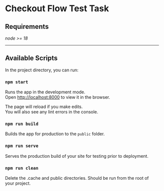 # Checkout Flow Test Task

## Requirements

_node >= 18_

---

## Available Scripts

In the project directory, you can run:

### `npm start`

Runs the app in the development mode.\
Open [http://localhost:8000](http://localhost:8000) to view it in the browser.

The page will reload if you make edits.\
You will also see any lint errors in the console.

### `npm run build`

Builds the app for production to the `public` folder.

### `npm run serve`

Serves the production build of your site for testing prior to deployment.

### `npm run clean`

Delete the .cache and public directories. Should be run from the root of your project.
